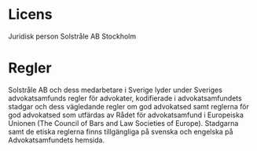Licens
==============================================
Juridisk person
Solstråle AB
Stockholm

Regler
=================================================
Solstråle AB och dess medarbetare i Sverige lyder under Sveriges advokatsamfunds regler för advokater, kodifierade i advokatsamfundets stadgar och dess vägledande regler om god advokatsed samt reglerna för god advokatsed som utfärdas av Rådet för advokatsamfund i Europeiska Unionen (The Council of Bars and Law Societies of Europe). Stadgarna samt de etiska reglerna finns tillgängliga på svenska och engelska på Advokatsamfundets hemsida.
